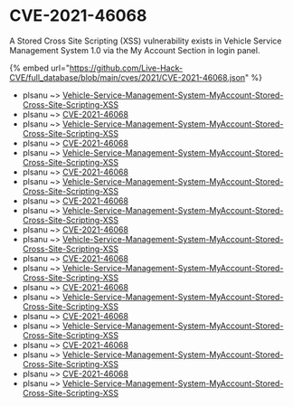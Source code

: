 # CVE-2021-46068

A Stored Cross Site Scripting (XSS) vulnerability exists in Vehicle Service Management System 1.0 via the My Account Section in login panel.

{% embed url="https://github.com/Live-Hack-CVE/full_database/blob/main/cves/2021/CVE-2021-46068.json" %}


* plsanu ~> [Vehicle-Service-Management-System-MyAccount-Stored-Cross-Site-Scripting-XSS](https://www.alice-snow.ru/2021/database/cve-2021-46068/vehicle-service-management-system-myaccount-stored-cross-site-scripting-xss-plsanu)
* plsanu ~> [CVE-2021-46068](https://www.alice-snow.ru/2021/database/cve-2021-46068/cve-2021-46068-plsanu)
* plsanu ~> [Vehicle-Service-Management-System-MyAccount-Stored-Cross-Site-Scripting-XSS](https://www.alice-snow.ru/2021/database/cve-2021-46068/vehicle-service-management-system-myaccount-stored-cross-site-scripting-xss-plsanu)
* plsanu ~> [CVE-2021-46068](https://www.alice-snow.ru/2021/database/cve-2021-46068/cve-2021-46068-plsanu)
* plsanu ~> [Vehicle-Service-Management-System-MyAccount-Stored-Cross-Site-Scripting-XSS](https://www.alice-snow.ru/2021/database/cve-2021-46068/vehicle-service-management-system-myaccount-stored-cross-site-scripting-xss-plsanu)
* plsanu ~> [CVE-2021-46068](https://www.alice-snow.ru/2021/database/cve-2021-46068/cve-2021-46068-plsanu)
* plsanu ~> [Vehicle-Service-Management-System-MyAccount-Stored-Cross-Site-Scripting-XSS](https://www.alice-snow.ru/2021/database/cve-2021-46068/vehicle-service-management-system-myaccount-stored-cross-site-scripting-xss-plsanu)
* plsanu ~> [CVE-2021-46068](https://www.alice-snow.ru/2021/database/cve-2021-46068/cve-2021-46068-plsanu)
* plsanu ~> [Vehicle-Service-Management-System-MyAccount-Stored-Cross-Site-Scripting-XSS](https://www.alice-snow.ru/2021/database/cve-2021-46068/vehicle-service-management-system-myaccount-stored-cross-site-scripting-xss-plsanu)
* plsanu ~> [CVE-2021-46068](https://www.alice-snow.ru/2021/database/cve-2021-46068/cve-2021-46068-plsanu)
* plsanu ~> [Vehicle-Service-Management-System-MyAccount-Stored-Cross-Site-Scripting-XSS](https://www.alice-snow.ru/2021/database/cve-2021-46068/vehicle-service-management-system-myaccount-stored-cross-site-scripting-xss-plsanu)
* plsanu ~> [CVE-2021-46068](https://www.alice-snow.ru/2021/database/cve-2021-46068/cve-2021-46068-plsanu)
* plsanu ~> [Vehicle-Service-Management-System-MyAccount-Stored-Cross-Site-Scripting-XSS](https://www.alice-snow.ru/2021/database/cve-2021-46068/vehicle-service-management-system-myaccount-stored-cross-site-scripting-xss-plsanu)
* plsanu ~> [CVE-2021-46068](https://www.alice-snow.ru/2021/database/cve-2021-46068/cve-2021-46068-plsanu)
* plsanu ~> [Vehicle-Service-Management-System-MyAccount-Stored-Cross-Site-Scripting-XSS](https://www.alice-snow.ru/2021/database/cve-2021-46068/vehicle-service-management-system-myaccount-stored-cross-site-scripting-xss-plsanu)
* plsanu ~> [CVE-2021-46068](https://www.alice-snow.ru/2021/database/cve-2021-46068/cve-2021-46068-plsanu)
* plsanu ~> [Vehicle-Service-Management-System-MyAccount-Stored-Cross-Site-Scripting-XSS](https://www.alice-snow.ru/2021/database/cve-2021-46068/vehicle-service-management-system-myaccount-stored-cross-site-scripting-xss-plsanu)
* plsanu ~> [CVE-2021-46068](https://www.alice-snow.ru/2021/database/cve-2021-46068/cve-2021-46068-plsanu)
* plsanu ~> [Vehicle-Service-Management-System-MyAccount-Stored-Cross-Site-Scripting-XSS](https://www.alice-snow.ru/2021/database/cve-2021-46068/vehicle-service-management-system-myaccount-stored-cross-site-scripting-xss-plsanu)
* plsanu ~> [CVE-2021-46068](https://www.alice-snow.ru/2021/database/cve-2021-46068/cve-2021-46068-plsanu)
* plsanu ~> [Vehicle-Service-Management-System-MyAccount-Stored-Cross-Site-Scripting-XSS](https://www.alice-snow.ru/2021/database/cve-2021-46068/vehicle-service-management-system-myaccount-stored-cross-site-scripting-xss-plsanu)